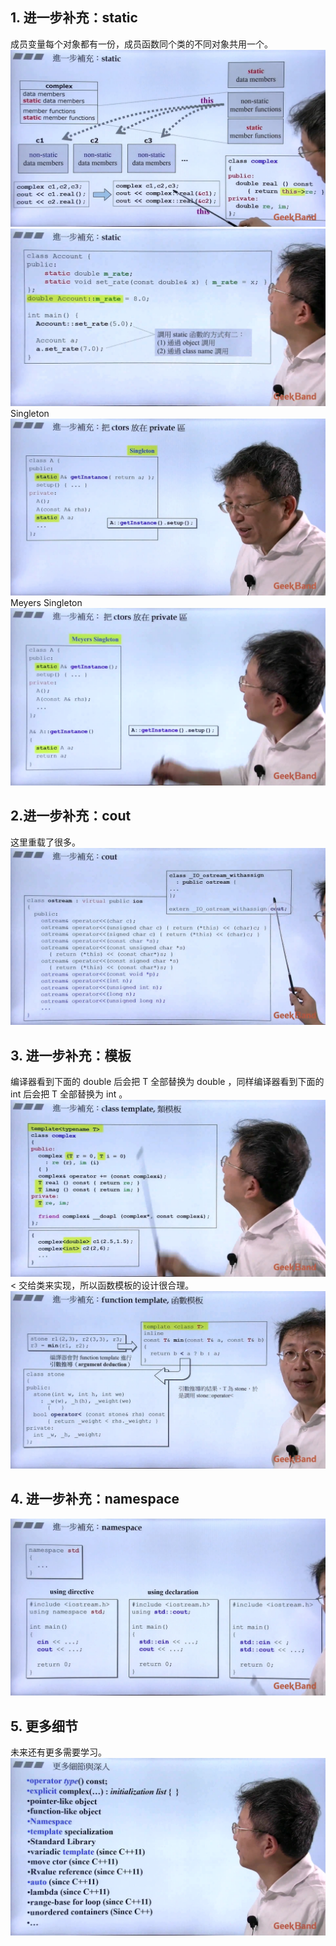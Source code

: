 ## 1. 进一步补充：static
成员变量每个对象都有一份，成员函数同个类的不同对象共用一个。
![](attachments/10.1.1扩展补充：类模板、函数模板及其他_static.jpg)
![](attachments/10.1.2扩展补充：类模板、函数模板及其他_static.jpg)
Singleton
![](attachments/10.1.3扩展补充：类模板、函数模板及其他_static.jpg)
Meyers Singleton
![](attachments/10.1.4扩展补充：类模板、函数模板及其他_static.jpg)
  
## 2.进一步补充：cout
这里重载了很多。
![](attachments/10.2.1扩展补充：类模板、函数模板及其他_cout.jpg)
  
## 3. 进一步补充：模板
编译器看到下面的 double 后会把 T 全部替换为 double ，同样编译器看到下面的 int 后会把 T 全部替换为 int 。
![](attachments/10.3.1扩展补充：类模板、函数模板及其他_类模板.jpg)
 < 交给类来实现，所以函数模板的设计很合理。
![](attachments/10.3.2扩展补充：类模板、函数模板及其他_函数模板.jpg)
  
## 4. 进一步补充：namespace
![](attachments/10.4.1扩展补充：类模板、函数模板及其他_namespace.jpg)
  
## 5. 更多细节
未来还有更多需要学习。
![](attachments/10.5.1扩展补充：类模板、函数模板及其他.jpg)
